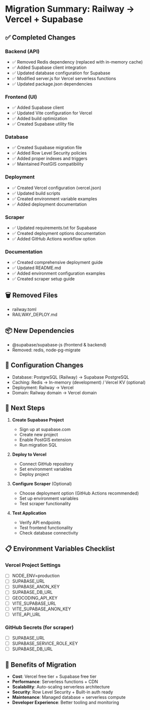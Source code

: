 # Migration Summary: Railway → Vercel + Supabase

## ✅ Completed Changes

### Backend (API)
- ✅ Removed Redis dependency (replaced with in-memory cache)
- ✅ Added Supabase client integration
- ✅ Updated database configuration for Supabase
- ✅ Modified server.js for Vercel serverless functions
- ✅ Updated package.json dependencies

### Frontend (UI)
- ✅ Added Supabase client
- ✅ Updated Vite configuration for Vercel
- ✅ Added build optimization
- ✅ Created Supabase utility file

### Database
- ✅ Created Supabase migration file
- ✅ Added Row Level Security policies
- ✅ Added proper indexes and triggers
- ✅ Maintained PostGIS compatibility

### Deployment
- ✅ Created Vercel configuration (vercel.json)
- ✅ Updated build scripts
- ✅ Created environment variable examples
- ✅ Added deployment documentation

### Scraper
- ✅ Updated requirements.txt for Supabase
- ✅ Created deployment options documentation
- ✅ Added GitHub Actions workflow option

### Documentation
- ✅ Created comprehensive deployment guide
- ✅ Updated README.md
- ✅ Added environment configuration examples
- ✅ Created scraper setup guide

## 🗑️ Removed Files
- railway.toml
- RAILWAY_DEPLOY.md

## 📦 New Dependencies
- @supabase/supabase-js (frontend & backend)
- Removed: redis, node-pg-migrate

## 🔧 Configuration Changes
- Database: PostgreSQL (Railway) → Supabase PostgreSQL
- Caching: Redis → In-memory (development) / Vercel KV (optional)
- Deployment: Railway → Vercel
- Domain: Railway domain → Vercel domain

## 🚀 Next Steps

1. **Create Supabase Project**
   - Sign up at supabase.com
   - Create new project
   - Enable PostGIS extension
   - Run migration SQL

2. **Deploy to Vercel**
   - Connect GitHub repository
   - Set environment variables
   - Deploy project

3. **Configure Scraper** (Optional)
   - Choose deployment option (GitHub Actions recommended)
   - Set up environment variables
   - Test scraper functionality

4. **Test Application**
   - Verify API endpoints
   - Test frontend functionality
   - Check database connectivity

## 📋 Environment Variables Checklist

### Vercel Project Settings
- [ ] NODE_ENV=production
- [ ] SUPABASE_URL
- [ ] SUPABASE_ANON_KEY  
- [ ] SUPABASE_DB_URL
- [ ] GEOCODING_API_KEY
- [ ] VITE_SUPABASE_URL
- [ ] VITE_SUPABASE_ANON_KEY
- [ ] VITE_API_URL

### GitHub Secrets (for scraper)
- [ ] SUPABASE_URL
- [ ] SUPABASE_SERVICE_ROLE_KEY
- [ ] SUPABASE_DB_URL

## 🎯 Benefits of Migration

- **Cost**: Vercel free tier + Supabase free tier
- **Performance**: Serverless functions + CDN
- **Scalability**: Auto-scaling serverless architecture
- **Security**: Row Level Security + Built-in auth ready
- **Maintenance**: Managed database + serverless compute
- **Developer Experience**: Better tooling and monitoring
